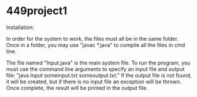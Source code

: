 # 449project1

Installation:

In order for the system to work, the files must all be in the same folder.
Once in a folder, you may use "javac *.java" to compile all the files in cmd line.

The file named "Input.java" is the main system file. To run the program,
you must use the command line arguments to specify an input file and output
file: "java Input someinput.txt someoutput.txt." If the output file is not
found, it will be created, but if there is no input file an exception will
be thrown. Once complete, the result will be printed in the output file.